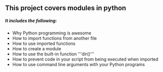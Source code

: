## This project covers modules in python

##### It includes the following:
- Why Python programming is awesome
- How to import functions from another file
- How to use imported functions
- How to create a module
- How to use the built-in function '''dir()'''
- How to prevent code in your script from being executed when imported
- How to use command line arguments with your Python programs